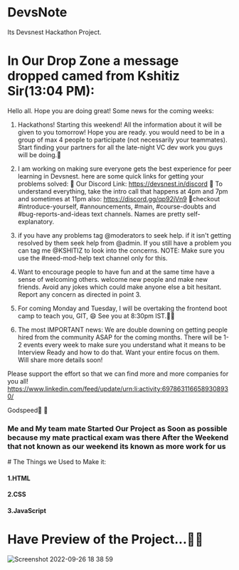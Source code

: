 # DevsNote
Its  Devsnest Hackathon Project.

# In Our Drop Zone a message dropped camed from Kshitiz Sir(13:04 PM):
Hello all. Hope you are doing great! Some news for the coming weeks:

1. Hackathons! Starting this weekend! All the information about it will be given to you tomorrow! Hope you are ready. you would need to be in a group of max 4 people to participate (not necessarily your teammates). Start finding your partners for all the late-night VC dev work you guys will be doing.💯

2. I am working on making sure everyone gets the best experience for peer learning in Devsnest. here are some quick links for getting your problems solved:
📌 Our Discord Link: https://devsnest.in/discord
📌 To understand everything, take the intro call that happens at 4pm and 7pm and sometimes at 11pm also: https://discord.gg/qp92jVn9
📌checkout #introduce-yourself, #announcements, #main, #course-doubts and #bug-reports-and-ideas text channels. Names are pretty self-explanatory.

3. if you have any problems tag @moderators to seek help. if it isn't getting resolved by them seek help from @admin. If you still have a problem you can tag me @KSHITIZ to look into the concerns.
NOTE: Make sure you use the #need-mod-help text channel only for this.

4. Want to encourage people to have fun and at the same time have a sense of welcoming others. welcome new people and make new friends. Avoid any jokes which could make anyone else a bit hesitant. Report any concern as directed in point 3.

5. For coming Monday and Tuesday, I will be overtaking the frontend boot camp to teach you, GIT, 😄 See you at 8:30pm IST.👋🏻

6. The most IMPORTANT news: We are double downing on getting people hired from the community ASAP for the coming months. There will be 1-2 events every week to make sure you understand what it means to be Interview Ready and how to do that. Want your entire focus on them. Will share more details soon!

Please support the effort so that we can find more and more companies for you all!
https://www.linkedin.com/feed/update/urn:li:activity:6978631166589308930/

Godspeed💯 🤍

<h3>Me and My team mate Started Our Project as Soon as possible because my mate practical exam was there After the Weekend that not known as our weekend its known as more work for us</h3>
# The Things we Used to Make it:<br>
<h4>1.HTML</h4>
<h4>2.CSS</h4>
<h4>3.JavaScript</h4>

# Have Preview of the Project...😶‍🌫️
![Screenshot 2022-09-26 18 38 59](https://user-images.githubusercontent.com/91685196/192285051-8e9f286a-5b3a-4eac-8f7a-8b786aec6bc7.png)
